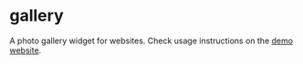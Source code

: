 # gallery

A photo gallery widget for websites. Check usage instructions on the [demo website][1].

[1]: https://gurdiga.github.io/gallery
